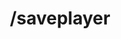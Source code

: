 ---
command:
  added: 3.3.0
  aliases:
  - sp
  configuration: []
  description: Saves an individual player's data.
  permissions:
  - rcmds.saveplayer
  supports: {}
  usage: /saveplayer [player]
layout: command
title: /saveplayer
---